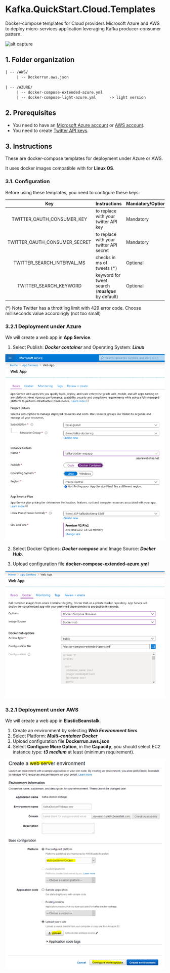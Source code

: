# Kafka.QuickStart.Cloud.Templates

Docker-compose templates for Cloud providers Microsoft Azure and AWS to deploy micro-services application leveraging Kafka producer-consumer pattern.

![alt capture](C:\Apps\GIT\Kafka.QuickStart.Cloud.Templates\Azure_frontend.gif)

## 1. Folder organization

```
| -- /AWS/
     | -- Dockerrun.aws.json

| -- /AZURE/
     | -- docker-compose-extended-azure.yml
     | -- docker-compose-light-azure.yml      -> light version
```

## 2. Prerequisites

- You need to have an [Microsoft Azure account](https://portal.azure.com) or [AWS account](https://aws.amazon.com/fr/console/).
- You need to create [Twitter API keys](https://developer.twitter.com/en/apps).


## 3. Instructions

These are docker-compose templates for deployment under Azure or AWS.

It uses docker images compatible with for **Linux OS**.

### 3.1. Configuration

Before using these templates, you need to configure these keys:


|  Key                            | Instructions                                               | Mandatory/Optional
| :-----------------------------: | -----------------------------------------------------------| --------------------
| TWITTER_OAUTH_CONSUMER_KEY      | to replace with your twitter API key                       | Mandatory
| TWITTER_OAUTH_CONSUMER_SECRET   | to replace with your twitter API secret                    | Mandatory
| TWITTER_SEARCH_INTERVAL_MS      | checks in ms of tweets (*)                                 | Optional
| TWITTER_SEARCH_KEYWORD          | keyword for tweet search (***musique*** by default)        | Optional

(*) Note Twitter has a throttling limit with 429 error code. Choose milliseconds value accordingly (not too small)


### 3.2.1 Deployment under Azure

We will create a web app in **App Service**.

1. Select Publish: ***Docker container*** and Operating System: ***Linux***

![alt capture](https://github.com/danmgs/Kafka.QuickStart.Cloud.Templates/blob/master/img/Azure_app_service_1.PNG)

2. Select Docker Options: ***Docker compose*** and Image Source: ***Docker Hub***.

3. Upload configuration file **docker-compose-extended-azure.yml**

![alt capture](https://github.com/danmgs/Kafka.QuickStart.Cloud.Templates/blob/master/img/Azure_app_service_2.PNG)


### 3.2.1 Deployment under AWS

We will create a web app in **ElasticBeanstalk**.

1. Create an environment by selecting ***Web Environment tiers***
2. Select Platform: ***Multi-container Docker***
3. Upload configuration file **Dockerrun.aws.json**
4. Select **Configure More Option**, in the **Capacity**, you should select EC2 instance type: ***t3 medium*** at least (minimum requirement).

![alt capture](https://github.com/danmgs/Kafka.QuickStart.Cloud.Templates/blob/master/img/AWS_elasticbeanstak_1.PNG)
